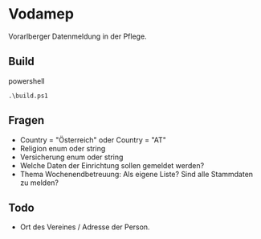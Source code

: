# Vodamep

Vorarlberger Datenmeldung in der Pflege.


## Build

powershell
```
.\build.ps1
```

## Fragen

- Country = "Österreich" oder Country = "AT"
- Religion enum oder string
- Versicherung enum oder string
- Welche Daten der Einrichtung sollen gemeldet werden?
- Thema Wochenendbetreuung: Als eigene Liste? Sind alle Stammdaten zu melden?

## Todo

- Ort des Vereines / Adresse der Person.

